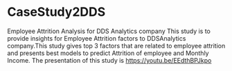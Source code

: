 # CaseStudy2DDS
Employee Attrition Analysis for DDS Analytics company
This study is to provide insights for Employee Attrition factors to DDSAnalytics company.This study gives top 3 factors that are related to
employee attrition and presents best models to predict Attrition of employee and Monthly Income.
The presentation of this study is https://youtu.be/EEdthBPJkpo 
